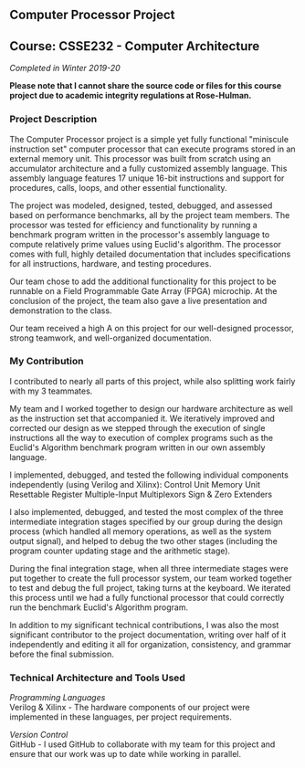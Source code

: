 ## Computer Processor Project
## Course: CSSE232 - Computer Architecture
*Completed in Winter 2019-20*

**Please note that I cannot share the source code or files for this course project due to academic integrity regulations at Rose-Hulman.**

### Project Description
The Computer Processor project is a simple yet fully functional "miniscule instruction set" computer processor that can execute programs stored in an external memory unit. This processor was built from scratch using an accumulator architecture and a fully customized assembly language. This assembly language features 17 unique 16-bit instructions and support for procedures, calls, loops, and other essential functionality. 

The project was modeled, designed, tested, debugged, and assessed based on performance benchmarks, all by the project team members. The processor was tested for efficiency and functionality by running a benchmark program written in the processor's assembly language to compute relatively prime values using Euclid's algorithm. The processor comes with full, highly detailed documentation that includes specifications for all instructions, hardware, and testing procedures. 

Our team chose to add the additional functionality for this project to be runnable on a Field Programmable Gate Array (FPGA) microchip. At the conclusion of the project, the team also gave a live presentation and demonstration to the class. 

Our team received a high A on this project for our well-designed processor, strong teamwork, and well-organized documentation. 

### My Contribution
I contributed to nearly all parts of this project, while also splitting work fairly with my 3 teammates. 

My team and I worked together to design our hardware architecture as well as the instruction set that accompanied it. We iteratively improved and corrected our design as we stepped through the execution of single instructions all the way to execution of complex programs such as the Euclid's Algorithm benchmark program written in our own assembly language. 

I implemented, debugged, and tested the following individual components independently (using Verilog and Xilinx):
Control Unit
Memory Unit
Resettable Register
Multiple-Input Multiplexors
Sign & Zero Extenders

I also implemented, debugged, and tested the most complex of the three intermediate integration stages specified by our group during the design process (which handled all memory operations, as well as the system output signal), and helped to debug the two other stages (including the program counter updating stage and the arithmetic stage). 

During the final integration stage, when all three intermediate stages were put together to create the full processor system, our team worked together to test and debug the full project, taking turns at the keyboard. We iterated this process until we had a fully functional processor that could correctly run the benchmark Euclid's Algorithm program. 

In addition to my significant technical contributions, I was also the most significant contributor to the project documentation, writing over half of it independently and editing it all for organization, consistency, and grammar before the final submission. 

### Technical Architecture and Tools Used
*Programming Languages* <br>
Verilog & Xilinx - The hardware components of our project were implemented in these languages, per project requirements. 

*Version Control* <br>
GitHub - I used GitHub to collaborate with my team for this project and ensure that our work was up to date while working in parallel.

